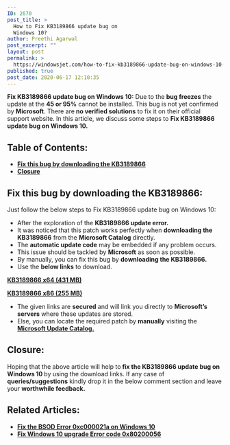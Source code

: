 ```yaml
---
ID: 2670
post_title: >
  How to Fix KB3189866 update bug on
  Windows 10?
author: Preethi Agarwal
post_excerpt: ""
layout: post
permalink: >
  https://windowsjet.com/how-to-fix-kb3189866-update-bug-on-windows-10-2670/
published: true
post_date: 2020-06-17 12:10:35
---
```

<p class="h1_id"><strong><span class="dropcap dropcap1">F</span>ix KB3189866 update bug on Windows 10:</strong> Due to the <strong>bug freezes</strong> the update at the <strong>45 or 95%</strong> cannot be installed. This bug is not yet confirmed by <strong>Microsoft</strong>. There are<strong> no verified solutions</strong> to fix it on their official support website. In this article, we discuss some steps to <strong>Fix KB3189866 update bug on Windows 10.</strong></p>

<h2>Table of Contents:</h2>
<ul>
 	<li><a href="#1"><strong>Fix this bug by downloading the KB3189866</strong></a></li>
 	<li><a href="#2"><strong>Closure</strong></a></li>
</ul>
<h2 id="1">Fix this bug by downloading the KB3189866:</h2>
Just follow the below steps to Fix KB3189866 update bug on Windows 10:
<ul>
 	<li>After the exploration of the <strong>KB3189866 update error.</strong></li>
 	<li>It was noticed that this patch works perfectly when <strong>downloading the KB3189866</strong> from the <strong>Microsoft Catalog</strong> directly.</li>
 	<li>The <strong>automatic update code</strong> may be embedded if any problem occurs.</li>
 	<li>This issue should be tackled by <strong>Microsoft</strong> as soon as possible.</li>
 	<li>By manually, you can fix this bug by <strong>downloading the KB3189866.</strong></li>
 	<li>Use the <strong>below links</strong> to download.</li>
</ul>
<a href="http://download.windowsupdate.com/d/msdownload/update/software/secu/2016/09/windows10.0-kb3189866-x64_2c3e91a8162269579c8bf26a502c620d41efef0d.msu"><strong>KB3189866 x64 (431 MB)</strong></a>

<a href="http://download.windowsupdate.com/d/msdownload/update/software/secu/2016/09/windows10.0-kb3189866-x86_48cc54806747877357a732fee03118eb38e92947.msu"><strong>KB3189866 x86 (255 MB)</strong></a>
<ul>
 	<li>The given links are <strong>secured</strong> and will link you directly to <strong>Microsoft’s servers</strong> where these updates are stored.</li>
 	<li>Else, you can locate the required patch by <strong>manually</strong> visiting the <a href="https://catalog.update.microsoft.com/"><strong>Microsoft Update Catalog.</strong></a></li>
</ul>
<h2 id="2">Closure:</h2>
Hoping that the above article will help to<strong> fix the KB3189866 update bug on Windows 10 </strong>by using the download links. If any case of <strong>queries/suggestions</strong> kindly drop it in the below comment section and leave your <strong>worthwhile feedback.</strong>
<h2>Related Articles:</h2>
<ul>
 	<li><a href="https://windowsjet.com/how-to-quickly-fix-the-bsod-error-0xc000021a-on-windows-10-2454/" rel="nofollow"><strong>Fix the BSOD Error 0xc000021a on Windows 10</strong></a></li>
 	<li><a href="https://windowsjet.com/solved-how-to-fix-windows-10-upgrade-error-code-0x80200056-2494/" rel="nofollow"><strong>Fix Windows 10 upgrade Error code 0x80200056</strong></a></li>
</ul>
